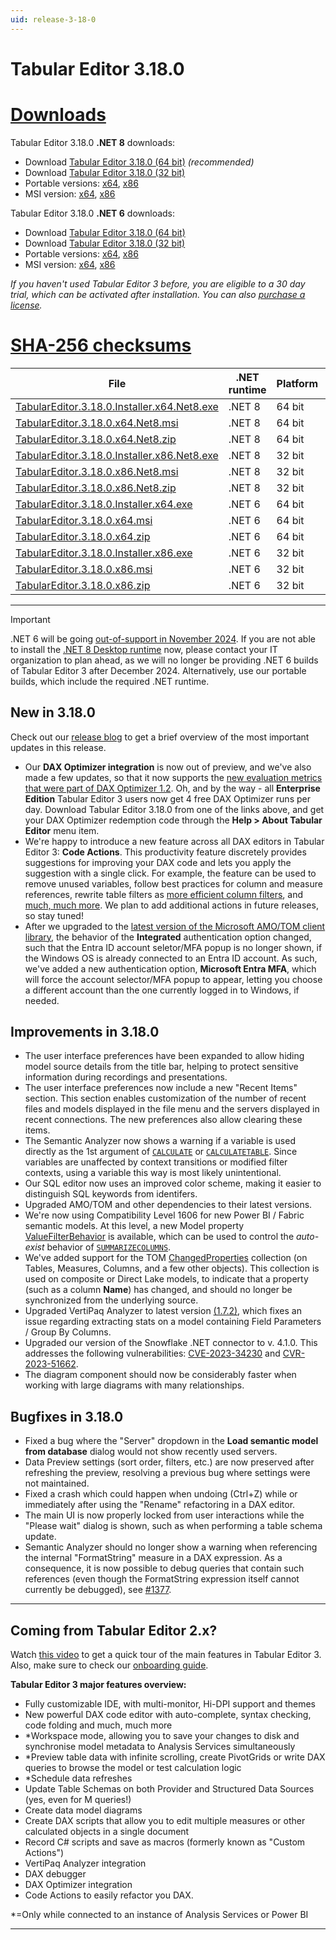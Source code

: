 ```yaml
---
uid: release-3-18-0
---
```

# Tabular Editor 3.18.0

# [**Downloads**](#tab/downloads)

Tabular Editor 3.18.0 **.NET 8** downloads:

- Download [Tabular Editor 3.18.0 (64 bit)](https://cdn.tabulareditor.com/files/TabularEditor.3.18.0.Installer.x64.Net8.exe) *(recommended)*
- Download [Tabular Editor 3.18.0 (32 bit)](https://cdn.tabulareditor.com/files/TabularEditor.3.18.0.Installer.x86.Net8.exe)
- Portable versions: [x64](https://cdn.tabulareditor.com/files/TabularEditor.3.18.0.x64.Net8.zip), [x86](https://cdn.tabulareditor.com/files/TabularEditor.3.18.0.x86.Net8.zip)
- MSI version: [x64](https://cdn.tabulareditor.com/files/TabularEditor.3.18.0.x64.Net8.msi), [x86](https://cdn.tabulareditor.com/files/TabularEditor.3.18.0.x86.Net8.msi)

Tabular Editor 3.18.0 **.NET 6** downloads:

- Download [Tabular Editor 3.18.0 (64 bit)](https://cdn.tabulareditor.com/files/TabularEditor.3.18.0.Installer.x64.exe)
- Download [Tabular Editor 3.18.0 (32 bit)](https://cdn.tabulareditor.com/files/TabularEditor.3.18.0.Installer.x86.exe)
- Portable versions: [x64](https://cdn.tabulareditor.com/files/TabularEditor.3.18.0.x64.zip), [x86](https://cdn.tabulareditor.com/files/TabularEditor.3.18.0.x86.zip)
- MSI version: [x64](https://cdn.tabulareditor.com/files/TabularEditor.3.18.0.x64.msi), [x86](https://cdn.tabulareditor.com/files/TabularEditor.3.18.0.x86.msi)

*If you haven't used Tabular Editor 3 before, you are eligible to a 30 day trial, which can be activated after installation. You can also [purchase a license](https://tabulareditor.com/licensing).*

# [**SHA-256 checksums**](#tab/checksums)

| File | .NET runtime | Platform | SHA-256 |
| -- | -- | -- | -- |
| [TabularEditor.3.18.0.Installer.x64.Net8.exe](https://cdn.tabulareditor.com/files/TabularEditor.3.18.0.Installer.x64.Net8.exe) | .NET 8 | 64 bit | `83DE054CF283EC0AA6D77E0EF4C885E5324DDB9C038F615D858CD79C9F83EC87` |
| [TabularEditor.3.18.0.x64.Net8.msi](https://cdn.tabulareditor.com/files/TabularEditor.3.18.0.x64.Net8.msi)                     | .NET 8 | 64 bit | `74D2E050C91E2D72E05AD12FCC33119AC7B63D3FEC41D144F30D882F4CFBBDC0` |
| [TabularEditor.3.18.0.x64.Net8.zip](https://cdn.tabulareditor.com/files/TabularEditor.3.18.0.x64.Net8.zip)                     | .NET 8 | 64 bit | `E9B60D05C9194B6811A5CBDD9C815676A6F60FE85CB15535F68F3F6C0745E551` |
| [TabularEditor.3.18.0.Installer.x86.Net8.exe](https://cdn.tabulareditor.com/files/TabularEditor.3.18.0.Installer.x86.Net8.exe) | .NET 8 | 32 bit | `A030BE739A63DBBD891864AC0B46D3DE5B068FD8E1D44DE0DB6F8C9270050032` |
| [TabularEditor.3.18.0.x86.Net8.msi](https://cdn.tabulareditor.com/files/TabularEditor.3.18.0.x86.Net8.msi)                     | .NET 8 | 32 bit | `B09250FD71D4A9B32D2A9D7D6DAFDCA692C5ED019FC74A1F5E3D6B5FAC0E2320` |
| [TabularEditor.3.18.0.x86.Net8.zip](https://cdn.tabulareditor.com/files/TabularEditor.3.18.0.x86.Net8.zip)                     | .NET 8 | 32 bit | `CE6947CB913FE69A1A1198C313F2DF154BF1F2C4F029DF0FA774D15F3B0B654D` |
| [TabularEditor.3.18.0.Installer.x64.exe](https://cdn.tabulareditor.com/files/TabularEditor.3.18.0.Installer.x64.exe)           | .NET 6 | 64 bit | `4A0111646676B51B3A391358FBCA80F1C5C4C337BD8652B91B546A01BC76774C` |
| [TabularEditor.3.18.0.x64.msi](https://cdn.tabulareditor.com/files/TabularEditor.3.18.0.x64.msi)                               | .NET 6 | 64 bit | `49AA60D250A33EC2CCCB27D7D3A7BC93E800F697ED84FE42753A0576AD1AAEDA` |
| [TabularEditor.3.18.0.x64.zip](https://cdn.tabulareditor.com/files/TabularEditor.3.18.0.x64.zip)                               | .NET 6 | 64 bit | `849457695275FA5FF9424E0B28FD07D576CE4F16B261FF2438F0F24E848A9E50` |
| [TabularEditor.3.18.0.Installer.x86.exe](https://cdn.tabulareditor.com/files/TabularEditor.3.18.0.Installer.x86.exe)           | .NET 6 | 32 bit | `B27E231A567CB87FBB311CCC6B679E2F5F4FA21AD1949F214531307D9FCB1390` |
| [TabularEditor.3.18.0.x86.msi](https://cdn.tabulareditor.com/files/TabularEditor.3.18.0.x86.msi)                               | .NET 6 | 32 bit | `36E15B5DC1E0989CC8D0EF9F4FE604339E88294DA75B926400F77B2B078F5B9A` |
| [TabularEditor.3.18.0.x86.zip](https://cdn.tabulareditor.com/files/TabularEditor.3.18.0.x86.zip)                               | .NET 6 | 32 bit | `168ED696EDF0FA45AD769320A631F91AA059DDE1B7E8270FFA036E2C8778B98B` |

***

> [!IMPORTANT]
> .NET 6 will be going [out-of-support in November 2024](https://dotnet.microsoft.com/en-us/platform/support/policy/dotnet-core). If you are not able to install the [.NET 8 Desktop runtime](https://dotnet.microsoft.com/en-us/download/dotnet/8.0/runtime) now, please contact your IT organization to plan ahead, as we will no longer be providing .NET 6 builds of Tabular Editor 3 after December 2024. Alternatively, use our portable builds, which include the required .NET runtime.

## New in 3.18.0

Check out our [release blog](https://blog.tabulareditor.com/) to get a brief overview of the most important updates in this release.

- Our **DAX Optimizer integration** is now out of preview, and we've also made a few updates, so that it now supports the [new evaluation metrics that were part of DAX Optimizer 1.2](https://www.tabulartools.com/blog/introducing-new-evaluation-metrics-in-dax-optimizer-1-2/). Oh, and by the way - all **Enterprise Edition** Tabular Editor 3 users now get 4 free DAX Optimizer runs per day. Download Tabular Editor 3.18.0 from one of the links above, and get your DAX Optimizer redemption code through the **Help > About Tabular Editor** menu item.
- We're happy to introduce a new feature across all DAX editors in Tabular Editor 3: **Code Actions**. This productivity feature discretely provides suggestions for improving your DAX code and lets you apply the suggestion with a single click. For example, the feature can be used to remove unused variables, follow best practices for column and measure references, rewrite table filters as [more efficient column filters](https://www.sqlbi.com/articles/filter-columns-not-tables-in-dax/), and [much, much more](xref:code-actions). We plan to add additional actions in future releases, so stay tuned!
- After we upgraded to the [latest version of the Microsoft AMO/TOM client library](https://www.nuget.org/packages/Microsoft.AnalysisServices/), the behavior of the **Integrated** authentication option changed, such that the Entra ID account seletor/MFA popup is no longer shown, if the Windows OS is already connected to an Entra ID account. As such, we've added a new authentication option, **Microsoft Entra MFA**, which will force the account selector/MFA popup to appear, letting you choose a different account than the one currently logged in to Windows, if needed.

## Improvements in 3.18.0

- The user interface preferences have been expanded to allow hiding model source details from the title bar, helping to protect sensitive information during recordings and presentations. 
- The user interface preferences now include a new "Recent Items" section. This section enables customization of the number of recent files and models displayed in the file menu and the servers displayed in recent connections. The new preferences also allow clearing these items.
- The Semantic Analyzer now shows a warning if a variable is used directly as the 1st argument of [`CALCULATE`](https://dax.guide/CALCULATE) or [`CALCULATETABLE`](https://dax.guide/CALCULATETABLE). Since variables are unaffected by context transitions or modified filter contexts, using a variable this way is most likely unintentional.
- Our SQL editor now uses an improved color scheme, making it easier to distinguish SQL keywords from identifers.
- Upgraded AMO/TOM and other dependencies to their latest versions.
- We're now using Compatibility Level 1606 for new Power BI / Fabric semantic models. At this level, a new Model property [ValueFilterBehavior](https://learn.microsoft.com/en-us/dotnet/api/microsoft.analysisservices.tabular.valuefilterbehaviortype?view=analysisservices-dotnet) is available, which can be used to control the *auto-exist* behavior of [`SUMMARIZECOLUMNS`](https://dax.guide/SUMMARIZECOLUMNS).
- We've added support for the TOM [ChangedProperties](https://learn.microsoft.com/en-us/dotnet/api/microsoft.analysisservices.tabular.changedproperty?view=analysisservices-dotnet) collection (on Tables, Measures, Columns, and a few other objects). This collection is used on composite or Direct Lake models, to indicate that a property (such as a column **Name**) has changed, and should no longer be synchronized from the underlying source.
- Upgraded VertiPaq Analyzer to latest version [(1.7.2)](https://github.com/sql-bi/VertiPaq-Analyzer/releases/tag/v1.7.2), which fixes an issue regarding extracting stats on a model containing Field Parameters / Group By Columns.
- Upgraded our version of the Snowflake .NET connector to v. 4.1.0. This addresses the following vulnerabilities: [CVE-2023-34230](https://nvd.nist.gov/vuln/detail/CVE-2023-34230) and [CVR-2023-51662](https://nvd.nist.gov/vuln/detail/CVE-2023-51662).
- The diagram component should now be considerably faster when working with large diagrams with many relationships.

## Bugfixes in 3.18.0

- Fixed a bug where the "Server" dropdown in the **Load semantic model from database** dialog would not show recently used servers.
- Data Preview settings (sort order, filters, etc.) are now preserved after refreshing the preview, resolving a previous bug where settings were not maintained.
- Fixed a crash which could happen when undoing (Ctrl+Z) while or immediately after using the "Rename" refactoring in a DAX editor.
- The main UI is now properly locked from user interactions while the "Please wait" dialog is shown, such as when performing a table schema update.
- Semantic Analyzer should no longer show a warning when referencing the internal "FormatString" measure in a DAX expression. As a consequence, it is now possible to debug queries that contain such references (even though the FormatString expression itself cannot currently be debugged), see [#1377](https://github.com/TabularEditor/TabularEditor3/issues/1377).

---
## Coming from Tabular Editor 2.x?

Watch [this video](https://youtu.be/O4ATwdzCvWc) to get a quick tour of the main features in Tabular Editor 3. Also, make sure to check our [onboarding guide](https://docs.tabulareditor.com/onboarding/index.html).

**Tabular Editor 3 major features overview:**
- Fully customizable IDE, with multi-monitor, Hi-DPI support and themes
- New powerful DAX code editor with auto-complete, syntax checking, code folding and much, much more
- *Workspace mode, allowing you to save your changes to disk and synchronise model metadata to Analysis Services simultaneously
- *Preview table data with infinite scrolling, create PivotGrids or write DAX queries to browse the model or test calculation logic
- *Schedule data refreshes
- Update Table Schemas on both Provider and Structured Data Sources (yes, even for M queries!)
- Create data model diagrams
- Create DAX scripts that allow you to edit multiple measures or other calculated objects in a single document
- Record C# scripts and save as macros (formerly known as "Custom Actions")
- VertiPaq Analyzer integration
- DAX debugger
- DAX Optimizer integration
- Code Actions to easily refactor you DAX.

*=Only while connected to an instance of Analysis Services or Power BI

---
